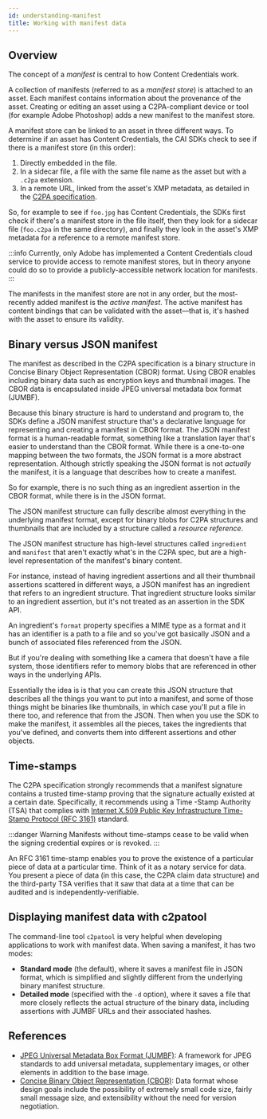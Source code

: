 ```yaml
---
id: understanding-manifest
title: Working with manifest data
---
```


## Overview

The concept of a _manifest_ is central to how Content Credentials work.

A collection of manifests (referred to as a _manifest store_) is attached to an asset. Each manifest contains information about the provenance of the asset. Creating or editing an asset using a C2PA-compliant device or tool (for example Adobe Photoshop) adds a new manifest to the manifest store.

A manifest store can be linked to an asset in three different ways. To determine if an asset has Content Credentials, the CAI SDKs check to see if there is a manifest store (in this order):

1. Directly embedded in the file.
1. In a sidecar file, a file with the same file name as the asset but with a `.c2pa` extension.
1. In a remote URL, linked from the asset's XMP metadata, as detailed in the [C2PA specification](https://c2pa.org/specifications/specifications/1.3/specs/C2PA_Specification.html#_embedding_a_reference_to_the_active_manifest).

So, for example to see if `foo.jpg` has Content Credentials, the SDKs first check if there's a manifest store in the file itself, then they look for a sidecar file (`foo.c2pa` in the same directory), and finally they look in the asset's XMP metadata for a reference to a remote manifest store.

:::info
Currently, only Adobe has implemented a Content Credentials cloud service to provide access to remote manifest stores, but in theory anyone could do so to provide a publicly-accessible network location for manifests.
:::

The manifests in the manifest store are not in any order, but the most-recently added manifest is the _active manifest_. The active manifest has content bindings that can be validated with the asset&mdash;that is, it's hashed with the asset to ensure its validity.

## Binary versus JSON manifest

The manifest as described in the C2PA specification is a binary structure in Concise Binary Object Representation (CBOR) format. Using CBOR enables including binary data such as encryption keys and thumbnail images. The CBOR data is encapsulated inside JPEG universal metadata box format (JUMBF).

Because this binary structure is hard to understand and program to, the SDKs define a JSON manifest structure that's a declarative language for representing and creating a manifest in CBOR format. The JSON manifest format is a human-readable format, something like a translation layer that's easier to understand than the CBOR format. While there is a one-to-one mapping between the two formats, the JSON format is a more abstract representation. Although strictly speaking the JSON format is not _actually_ the manifest, it is a language that describes how to create a manifest.

So for example, there is no such thing as an ingredient assertion in the CBOR format, while there is in the JSON format.

The JSON manifest structure can fully describe almost everything in the underlying manifest format, except for binary blobs for C2PA structures and thumbnails that are included by a structure called a _resource reference_.

The JSON manifest structure has high-level structures called `ingredient` and `manifest` that aren't exactly what's in the C2PA spec, but are a high-level representation of the manifest's binary content.

For instance, instead of having ingredient assertions and all their thumbnail assertions scattered in different ways, a JSON manifest has an ingredient that refers to an ingredient structure. That ingredient structure looks similar to an ingredient assertion, but it's not treated as an assertion in the SDK API.

An ingredient's `format` property specifies a MIME type as a format and it has an identifier is a path to a file and so you've got basically JSON and a bunch of associated files referenced from the JSON.

But if you're dealing with something like a camera that doesn't have a file system, those identifiers refer to memory blobs that are referenced in other ways in the underlying APIs.

Essentially the idea is is that you can create this JSON structure that describes all the things you want to put into a manifest, and some of those things might be binaries like thumbnails, in which case you'll put a file in there too, and reference that from the JSON. Then when you use the SDK to make the manifest, it assembles all the pieces, takes the ingredients that you've defined, and converts them into different assertions and other objects.

## Time-stamps

The C2PA specification strongly recommends that a manifest signature contains a trusted time-stamp proving that the signature actually existed at a certain date. Specifically, it recommends using a Time -Stamp Authority (TSA) that complies with [Internet X.509 Public Key Infrastructure Time-Stamp Protocol (RFC 3161)](https://datatracker.ietf.org/doc/html/rfc3161) standard.

:::danger Warning
Manifests without time-stamps cease to be valid when the signing credential expires or is revoked.
:::

An RFC 3161 time-stamp enables you to prove the existence of a particular piece of data at a particular time. Think of it as a notary service for data. You present a piece of data (in this case, the C2PA claim data structure) and the third-party TSA verifies that it saw that data at a time that can be audited and is independently-verifiable.

## Displaying manifest data with c2patool

The command-line tool `c2patool` is very helpful when developing applications to work with manifest data. When saving a manifest, it has two modes:

- **Standard mode** (the default), where it saves a manifest file in JSON format, which is simplified and slightly different from the underlying binary manifest structure.
- **Detailed mode** (specified with the `-d` option), where it saves a file that more closely reflects the actual structure of the binary data, including assertions with JUMBF URLs and their associated hashes.

## References

- [JPEG Universal Metadata Box Format (JUMBF)](https://www.iso.org/standard/84635.html): A framework for JPEG standards to add universal metadata, supplementary images, or other elements in addition to the base image.
- [Concise Binary Object Representation (CBOR)](https://cbor.io/): Data format whose design goals include the possibility of extremely small code size, fairly small message size, and extensibility without the need for version negotiation.
